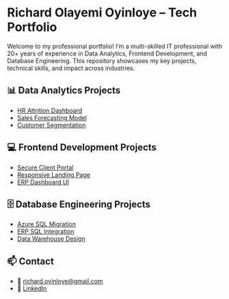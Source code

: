 # Richard Olayemi Oyinloye – Tech Portfolio

Welcome to my professional portfolio! I’m a multi-skilled IT professional with 20+ years of experience in Data Analytics, Frontend Development, and Database Engineering. This repository showcases my key projects, technical skills, and impact across industries.

## 📊 Data Analytics Projects
- [HR Attrition Dashboard](./data-analytics/hr-attrition-dashboard)
- [Sales Forecasting Model](./data-analytics/sales-forecasting-model)
- [Customer Segmentation](./data-analytics/customer-segmentation)

## 💻 Frontend Development Projects
- [Secure Client Portal](./frontend-development/secure-client-portal)
- [Responsive Landing Page](./frontend-development/responsive-landing-page)
- [ERP Dashboard UI](./frontend-development/erp-dashboard-ui)

## 🗄️ Database Engineering Projects
- [Azure SQL Migration](./database-engineering/azure-sql-migration)
- [ERP SQL Integration](./database-engineering/erp-sql-integration)
- [Data Warehouse Design](./database-engineering/data-warehouse-design)

## 📫 Contact
- 📧 richard.oyinloye@gmail.com
- 🔗 [LinkedIn](https://linkedin.com/in/richard-oyinloye-05276b22)
